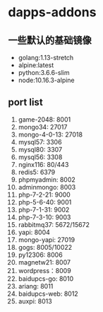 # dapps-addons

## 一些默认的基础镜像
- golang:1.13-stretch
- alpine:latest
- python:3.6.6-slim
- node:10.16.3-alpine

## port list

1. game-2048: 8001
2. mongo34: 27017
3. mongo-4-0-13: 27018
4. mysql57: 3306
5. mysql80: 3307
6. mysql56: 3308
7. nginx116: 80/443
8. redis5: 6379
9. phpmyadmin: 8002
10. adminmongo: 8003
11. php-7-2-21: 9000
12. php-5-6-40: 9001
13. php-7-1-31: 9002
14. php-7-3-10: 9003
15. rabbitmq37: 5672/15672
16. yapi: 8004
17. mongo-yapi: 27019
18. gogs: 8005/10022
19. py12306: 8006
20. magnetw21: 8007
21. wordpress：8009
22. baidupcs-go: 8010
23. ariang: 8011
24. baidupcs-web: 8012
25. auxpi: 8013